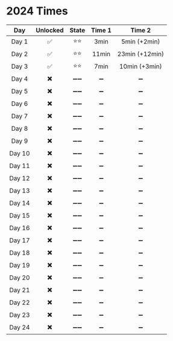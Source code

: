 # 2024 Times

|  Day   | Unlocked | State | Time 1 | Time 2 |
|:------:|:--------:|:-----:|:------:|:------:|
| Day 1  |    ✅   | ⭐⭐  | 3min   | 5min (+2min) |
| Day 2  |    ✅   | ⭐⭐  | 11min   | 23min (+12min) |
| Day 3  |    ✅   | ⭐⭐  | 7min   | 10min (+3min) |
| Day 4  |    ✖️   | ➖➖  | ➖   | ➖ |
| Day 5  |    ✖️   | ➖➖  | ➖   | ➖ |
| Day 6  |    ✖️   | ➖➖  | ➖   | ➖ |
| Day 7  |    ✖️   | ➖➖  | ➖   | ➖ |
| Day 8  |    ✖️   | ➖➖  | ➖   | ➖ |
| Day 9  |    ✖️   | ➖➖  | ➖   | ➖ |
| Day 10 |    ✖️   | ➖➖  | ➖   | ➖ |
| Day 11 |    ✖️   | ➖➖  | ➖   | ➖ |
| Day 12 |    ✖️   | ➖➖  | ➖   | ➖ |
| Day 13 |    ✖️   | ➖➖  | ➖   | ➖ |
| Day 14 |    ✖️   | ➖➖  | ➖   | ➖ |
| Day 15 |    ✖️   | ➖➖  | ➖   | ➖ |
| Day 16 |    ✖️   | ➖➖  | ➖   | ➖ |
| Day 17 |    ✖️   | ➖➖  | ➖   | ➖ |
| Day 18 |    ✖️   | ➖➖  | ➖   | ➖ |
| Day 19 |    ✖️   | ➖➖  | ➖   | ➖ |
| Day 20 |    ✖️   | ➖➖  | ➖   | ➖ |
| Day 21 |    ✖️   | ➖➖  | ➖   | ➖ |
| Day 22 |    ✖️   | ➖➖  | ➖   | ➖ |
| Day 23 |    ✖️   | ➖➖  | ➖   | ➖ |
| Day 24 |    ✖️   | ➖➖  | ➖   | ➖ |
